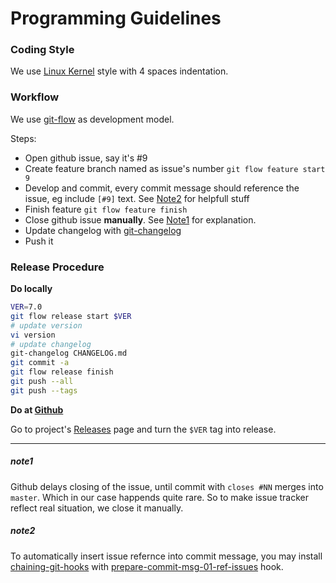 # Programming Guidelines

### Coding Style
We use [Linux Kernel](https://www.kernel.org/doc/Documentation/CodingStyle)
style with 4 spaces indentation.
### Workflow
We use [git-flow](http://jeffkreeftmeijer.com/2010/why-arent-you-using-git-flow/) as development model.

Steps:
 * Open github issue, say it's #9
 * Create feature branch named as issue's number
   `git flow feature start 9`
 * Develop and commit, every commit message should reference the issue, eg
   include `[#9]` text. See [Note2](#note2) for helpfull stuff
 * Finish feature `git flow feature finish`
 * Close github issue **manually**. See [Note1](#note1) for explanation.
 * Update changelog with [git-changelog](https://github.com/aanatoly/git-changelog)
 * Push it

### Release Procedure

**Do locally**

```bash
VER=7.0
git flow release start $VER
# update version
vi version
# update changelog
git-changelog CHANGELOG.md
git commit -a
git flow release finish
git push --all
git push --tags
```


**Do at [Github](https://github.com/)**

Go to project's [Releases](https://github.com/aanatoly/fbpanel/releases) page and turn the `$VER` tag into release.

-------

##### note1
Github delays closing of the issue, until commit with `closes #NN` merges into
`master`. Which in our case happends quite rare. So to make issue tracker
reflect real situation, we close it manually.

##### note2
To automatically insert issue refernce into commit message, you may
install [chaining-git-hooks](https://github.com/aanatoly/chaining-git-hooks)
with [prepare-commit-msg-01-ref-issues](https://github.com/aanatoly/chaining-git-hooks/blob/master/prepare-commit-msg-01-ref-issues) hook.
